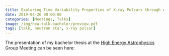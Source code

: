 ```yaml
---
title: Exploring Time Variability Properties of X-ray Pulsars through Accretion Torque Models
date: 2019-04-26 00:00:00
categories: [Meetings, Talks]
image: /img/hea-talk-bachelor/preview.pdf
tags: [talk, neutron star, x-ray pulsar]
---
```


The presentation of my bachelor thesis at the [High Energy Astrophysics](https://uni-tuebingen.de/index.php?id=3130) Group Meeting can be seen here:


<object data="https://isaathoff.github.io/img/science/HEA_Group_Meeting_20190426.pdf" width="750px" height="550px">
    <embed src="https://isaathoff.github.io/img/science/HEA_Group_Meeting_20190426.pdf">
    </embed>
</object>